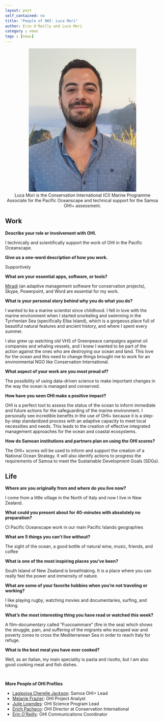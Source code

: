 ```yaml
---
layout: post
self_contained: no
title: "People of OHI: Luca Mori"
author: Erin O'Reilly and Luca Mori
category : news 
tags : [news]
---
```


<center><img src="../assets/blog_images/LucaMori.jpg" width="350px"><br/>
Luca Mori is the Conservation International (CI) Marine Programme Associate for the Pacific Oceanscape and technical support for the Samoa OHI+ assessment.</center>

## Work

**Describe your role or involvement with OHI.**

I technically and scientifically support the work of OHI in the Pacific Oceanscape.

**Give us a one-word description of how you work.**

Supportively

**What are your essential apps, software, or tools?**

[Miradi](https://www.miradi.org/) (an adaptive management software for conservation projects), Skype, Powerpoint, and Word are essential for my work.

**What is your personal story behind why you do what you do?** 

I wanted to be a marine scientist since childhood. I fell in love with the marine environment when I started snorkeling and swimming in the Tyrrhenian Sea (specifically Elba Island), which is a gorgeous place full of beautiful natural features and ancient history, and where I spent every summer. 

I also grew up watching old VHS of Greenpeace campaigns against oil companies and whaling vessels, and I knew I wanted to be part of the action against the ones who are destroying our ocean and land. This love for the ocean and this need to change things brought me to work for an environmental NGO like Conservation International.

**What aspect of your work are you most proud of?**

The possibility of using data-driven science to make important changes in the way the ocean is managed and conserved.

**How have you seen OHI make a positive impact?**

OHI is a perfect tool to assess the status of the ocean to inform immediate and future actions for the safeguarding of the marine environment. I personally see incredible benefits in the use of OHI+ because it is a step-by-step standardized process with an adaptive capacity to meet local necessities and needs. This leads to the creation of effective integrated management approaches for the ocean and coastal ecosystems.

**How do Samoan institutions and partners plan on using the OHI scores?**

The OHI+ scores will be used to inform and support the creation of a National Ocean Strategy. It will also identify actions to progress the requirements of Samoa to meet the Sustainable Development Goals (SDGs).

## Life 

**Where are you originally from and where do you live now?**

I come from a little village in the North of Italy and now I live in New Zealand.

**What could you present about for 40-minutes with absolutely no preparation?**

CI Pacific Oceanscape work in our main Pacific Islands geographies

**What are 5 things you can’t live without?**

The sight of the ocean, a good bottle of natural wine, music, friends, and coffee

**What is one of the most inspiring places you’ve been?**

South Island of New Zealand is breathtaking. It is a place where you can really feel the power and immensity of nature.

**What are some of your favorite hobbies when you’re not traveling or working?**

I like playing rugby, watching movies and documentaries, surfing, and hiking.

**What’s the most interesting thing you have read or watched this week?**

A film-documentary called “Fuocoammare” (fire in the sea) which shows the struggle, pain, and suffering of the migrants who escaped war and poverty zones to cross the Mediterranean Sea in order to reach Italy for refuge.

**What is the best meal you have ever cooked?**

Well, as an Italian, my main speciality is pasta and risotto, but I am also good cooking meat and fish dishes.

<br/>

**More People of OHI Profiles**

- [Lagipoiva Cherelle Jackson](http://ohi-science.org/news/people-of-ohi-lagipoiva-cherelle-jackson): Samoa OHI+ Lead<br/>
- [Melanie Frazier](http://ohi-science.org/news/people-of-ohi-melanie-frazier): OHI Project Analyst<br/>
- [Julie Lowndes](http://ohi-science.org/news/people-of-ohi-julie-lowndes): OHI Science Program Lead<br/>
- [Erich Pacheco](http://ohi-science.org/news/people-of-ohi-erich-pacheco): OHI Director at Conservation International<br/>
- [Erin O'Reilly](http://ohi-science.org/news/people-of-ohi-erin-oreilly): OHI Communications Coordinator
